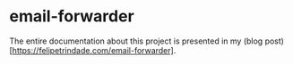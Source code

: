 # email-forwarder

The entire documentation about this project is presented in my (blog post)[https://felipetrindade.com/email-forwarder].